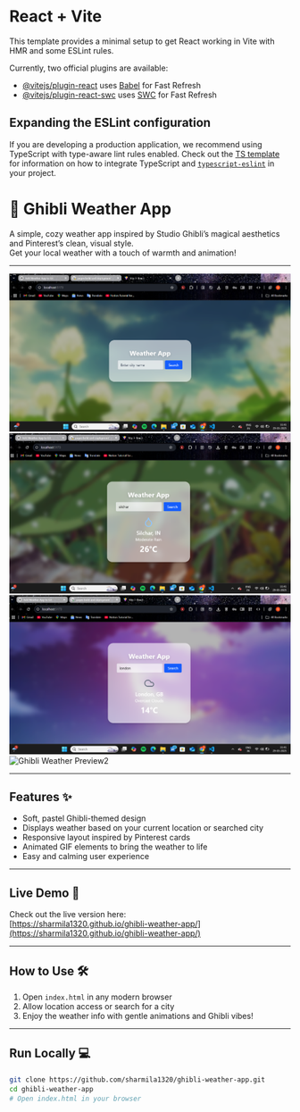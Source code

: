 # React + Vite

This template provides a minimal setup to get React working in Vite with HMR and some ESLint rules.

Currently, two official plugins are available:

- [@vitejs/plugin-react](https://github.com/vitejs/vite-plugin-react/blob/main/packages/plugin-react) uses [Babel](https://babeljs.io/) for Fast Refresh
- [@vitejs/plugin-react-swc](https://github.com/vitejs/vite-plugin-react/blob/main/packages/plugin-react-swc) uses [SWC](https://swc.rs/) for Fast Refresh

## Expanding the ESLint configuration

If you are developing a production application, we recommend using TypeScript with type-aware lint rules enabled. Check out the [TS template](https://github.com/vitejs/vite/tree/main/packages/create-vite/template-react-ts) for information on how to integrate TypeScript and [`typescript-eslint`](https://typescript-eslint.io) in your project.



# 🌿 Ghibli Weather App

A simple, cozy weather app inspired by Studio Ghibli’s magical aesthetics and Pinterest’s clean, visual style.  
Get your local weather with a touch of warmth and animation!

---

![Ghibli Weather Preview](src/assets/preview.png)
![Ghibli Weather Preview0](src/assets/preview(0).png)
![Ghibli Weather Preview1](src/assets/preview(1).png)
![Ghibli Weather Preview2](src/assets/preview(2).png)


---

## Features ✨

- Soft, pastel Ghibli-themed design  
- Displays weather based on your current location or searched city  
- Responsive layout inspired by Pinterest cards  
- Animated GIF elements to bring the weather to life  
- Easy and calming user experience

---

## Live Demo 🚀

Check out the live version here:  
[https://sharmila1320.github.io/ghibli-weather-app/](https://sharmila1320.github.io/ghibli-weather-app/)

---

## How to Use 🛠️

1. Open `index.html` in any modern browser  
2. Allow location access or search for a city  
3. Enjoy the weather info with gentle animations and Ghibli vibes!

---

## Run Locally 💻

```bash
git clone https://github.com/sharmila1320/ghibli-weather-app.git
cd ghibli-weather-app
# Open index.html in your browser
